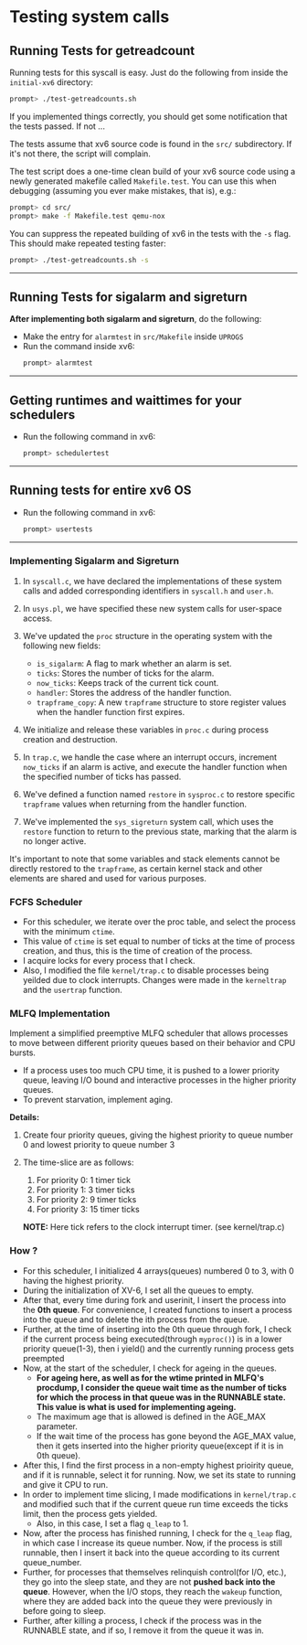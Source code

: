 # Testing system calls

## Running Tests for getreadcount

Running tests for this syscall is easy. Just do the following from
inside the `initial-xv6` directory:

```sh
prompt> ./test-getreadcounts.sh
```

If you implemented things correctly, you should get some notification
that the tests passed. If not ...

The tests assume that xv6 source code is found in the `src/` subdirectory.
If it's not there, the script will complain.

The test script does a one-time clean build of your xv6 source code
using a newly generated makefile called `Makefile.test`. You can use
this when debugging (assuming you ever make mistakes, that is), e.g.:

```sh
prompt> cd src/
prompt> make -f Makefile.test qemu-nox
```

You can suppress the repeated building of xv6 in the tests with the
`-s` flag. This should make repeated testing faster:

```sh
prompt> ./test-getreadcounts.sh -s
```

---

## Running Tests for sigalarm and sigreturn

**After implementing both sigalarm and sigreturn**, do the following:
- Make the entry for `alarmtest` in `src/Makefile` inside `UPROGS`
- Run the command inside xv6:
    ```sh
    prompt> alarmtest
    ```

---

## Getting runtimes and waittimes for your schedulers
- Run the following command in xv6:
    ```sh
    prompt> schedulertest
    ```  
---

## Running tests for entire xv6 OS
- Run the following command in xv6:
    ```sh
    prompt> usertests
    ```

---


### Implementing Sigalarm and Sigreturn 



1. In `syscall.c`, we have declared the implementations of these system calls and added corresponding identifiers in `syscall.h` and `user.h`.

2. In `usys.pl`, we have specified these new system calls for user-space access.

3. We've updated the `proc` structure in the operating system with the following new fields:

   - `is_sigalarm`: A flag to mark whether an alarm is set.
   - `ticks`: Stores the number of ticks for the alarm.
   - `now_ticks`: Keeps track of the current tick count.
   - `handler`: Stores the address of the handler function.
   - `trapframe_copy`: A new `trapframe` structure to store register values when the handler function first expires.

4. We initialize and release these variables in `proc.c` during process creation and destruction.

5. In `trap.c`, we handle the case where an interrupt occurs, increment `now_ticks` if an alarm is active, and execute the handler function when the specified number of ticks has passed.

6. We've defined a function named `restore` in `sysproc.c` to restore specific `trapframe` values when returning from the handler function.

7. We've implemented the `sys_sigreturn` system call, which uses the `restore` function to return to the previous state, marking that the alarm is no longer active.

It's important to note that some variables and stack elements cannot be directly restored to the `trapframe`, as certain kernel stack and other elements are shared and used for various purposes.

### FCFS Scheduler
* For this scheduler, we iterate over the proc table, and select the process with the minimum `ctime`.
* This value of `ctime` is set equal to number of ticks at the time of process creation, and thus, this is the time of creation of the process.
* I acquire locks for every process that I check.
* Also, I modified the file `kernel/trap.c` to disable processes being yeilded due to clock interrupts. Changes were made in the `kerneltrap` and the `usertrap` function.

### MLFQ Implementation 
Implement a simplified preemptive MLFQ scheduler that allows processes to move between different priority queues based on their behavior and CPU bursts.

*   If a process uses too much CPU time, it is pushed to a lower priority queue, leaving I/O bound and interactive processes in the higher priority queues.
*   To prevent starvation, implement aging.

**Details:**

1.  Create four priority queues, giving the highest priority to queue number 0 and lowest priority to queue number 3
2.  The time-slice are as follows:
    
    1.  For priority 0: 1 timer tick
    2.  For priority 1: 3 timer ticks
    3.  For priority 2: 9 timer ticks
    4.  For priority 3: 15 timer ticks
    
    **NOTE:** Here tick refers to the clock interrupt timer. (see kernel/trap.c)


### How ? 
* For this scheduler, I initialized 4 arrays(queues) numbered 0 to 3, with 0 having the highest priority.
* During the initialization of XV-6, I set all the queues to empty.
* After that, every time during fork and userinit, I insert the process into the **0th queue**. For convenience, I created functions to insert a process into the queue and to delete the ith process from the queue.
* Further, at the time of inserting into the 0th queue through fork, I check if the current process being executed(through `myproc()`) is in a lower priority queue(1-3), then i yield() and the currently running process gets preempted
* Now, at the start of the scheduler, I check for ageing in the queues.
    * **For ageing here, as well as for the wtime printed in MLFQ's procdump, I consider the queue wait time as the number of ticks for which the process in that queue was in the RUNNABLE state. This value is what is used for implementing ageing.**
    * The maximum age that is allowed is defined in the AGE_MAX parameter.
    * If the wait time of the process has gone beyond the AGE_MAX value, then it gets inserted into the higher priority queue(except if it is in 0th queue).
* After this, I find the first process in a non-empty highest prioirity queue, and if it is runnable, select it for running. Now, we set its state to running and give it CPU to run.
* In order to implement time slicing, I made modifications in `kernel/trap.c` and modified such that if the current queue run time exceeds the ticks limit, then the process gets yielded.
    * Also, in this case, I set a flag `q_leap` to 1.
* Now, after the process has finished running, I check for the `q_leap` flag, in which case I increase its queue number. Now, if the process is still runnable, then I insert it back into the queue according to its current queue_number.
* Further, for processes that themselves relinquish control(for I/O, etc.), they go into the sleep state, and they are not **pushed back into the queue**. However, when the I/O stops, they reach the `wakeup` function, where they are added back into the queue they were previously in before going to sleep.
* Further, after killing a process, I check if the process was in the RUNNABLE state, and if so, I remove it from the queue it was in.

